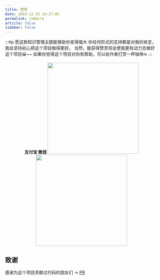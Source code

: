 ```yaml
---
title: 赞赏
date: 2019-12-25 14:27:01
permalink: /admire
article: false
sidebar: false
---
```

:::tip 愿这款知识管理主题能够助你变得强大
你任何形式的支持都是对我的肯定，我会坚持初心把这个项目做得更好。
当然，能获得赞赏将会使我更有动力去做好这个项目😀~~
如果你觉得这个项目对你有帮助，可以给作者打赏一杯咖啡☕ 
:::

<div style="font-weight: 800;text-align: center">
    <a-row>
        <a-col :span="12">
            支付宝
        </a-col>
        <a-col :span="12">
            微信
        </a-col>
    </a-row>
     <a-row>
         <a-col :span="12">
               <img style="width: 300px;height: 300px" src='/img/zfb-pay.png' alt=""> 
         </a-col>
         <a-col :span="12">
               <img style="width: 300px;height: 300px" src='/img/wx-pay.png' alt=""> 
         </a-col>
     </a-row>
</div>

## 致谢
感谢为这个项目贡献过代码的朋友们 → [PR](https://github.com/jornlin/dotGo-Blog/pulls?q=is%3Apr+is%3Aclosed)

<script>

</script>
